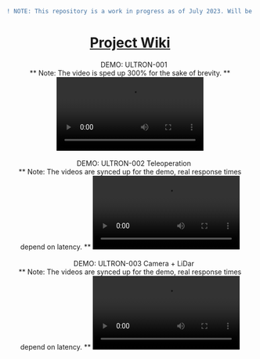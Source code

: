 ```diff
! NOTE: This repository is a work in progress as of July 2023. Will be doing my best to document this project for others with similar interests.
```
<div class = "outside-container" align="center">
  <a class = "overlay" href = "#div"></a>
  <div class = "text-box">
  <h1> <a href = "https://github.com/FAAMT/ros_ugv_ultron/wiki">Project Wiki</a></h1>
</div>

<div align="center">
  &nbsp;&nbsp;&nbsp; DEMO: ULTRON-001 
  <br/>** Note: The video is sped up 300% for the sake of brevity. **
  <video src='https://github.com/FAAMT/ros_ugv_ultron/assets/82693292/f8ab93bb-312f-4d7d-95b2-b4253dbb8a0b'> 
  </video>
</div>
<br />

<div align="center">
  &nbsp;&nbsp;&nbsp; DEMO: ULTRON-002 Teleoperation 
  <br/>** Note: The videos are synced up for the demo, real response times depend on latency. **
  <video src='https://github.com/FAAMT/ros_ugv_ultron/assets/82693292/68188f14-4b15-4ed2-baf7-63cd570de0a7'> 
  </video>
</div>
<br />

<div align="center">
  &nbsp;&nbsp;&nbsp; DEMO: ULTRON-003 Camera + LiDar 
  <br/>** Note: The videos are synced up for the demo, real response times depend on latency. **
  <video src='https://github.com/FAAMT/ros_ugv_ultron/assets/82693292/352c45da-def2-4d19-91a8-e9fdb5b482a6'> 
  </video>
</div>
<br />

